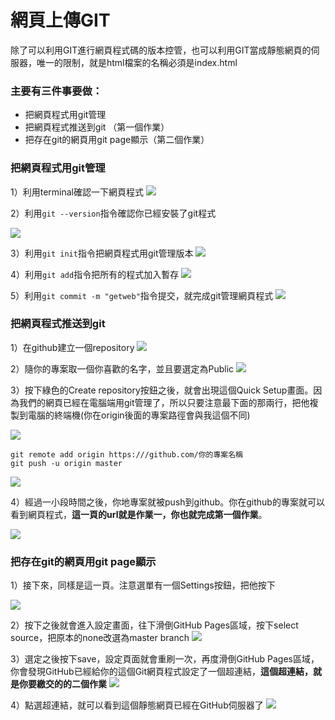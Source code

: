 # 網頁上傳GIT
除了可以利用GIT進行網頁程式碼的版本控管，也可以利用GIT當成靜態網頁的伺服器，唯一的限制，就是html檔案的名稱必須是index.html

### 主要有三件事要做：

- 把網頁程式用git管理
- 把網頁程式推送到git （第一個作業）
- 把存在git的網頁用git page顯示（第二個作業）

### 把網頁程式用git管理
1）利用terminal確認一下網頁程式
![](imgs/ls.png)

2）利用```git --version```指令確認你已經安裝了git程式

![](imgs/git-version.png)

3）利用```git init```指令把網頁程式用git管理版本
![](imgs/init.png)

4）利用```git add```指令把所有的程式加入暫存
![](imgs/add.png)

5）利用```git commit -m "getweb"```指令提交，就完成git管理網頁程式
![](imgs/commit.png)


### 把網頁程式推送到git
1）在github建立一個repository
![](imgs/new-repo.png)

2）隨你的專案取一個你喜歡的名字，並且要選定為Public
![](imgs/public-repo.png)

3）按下綠色的Create repository按鈕之後，就會出現這個Quick Setup畫面。因為我們的網頁已經在電腦端用git管理了，所以只要注意最下面的那兩行，把他複製到電腦的終端機(你在origin後面的專案路徑會與我這個不同)

![](imgs/quicksetup.png)


```
git remote add origin https:///github.com/你的專案名稱
git push -u origin master
```

![](imgs/push.png)

4）經過一小段時間之後，你地專案就被push到github。你在github的專案就可以看到網頁程式，**這一頁的url就是作業一，你也就完成第一個作業**。

![](imgs/git-code.png)

### 把存在git的網頁用git page顯示
1）接下來，同樣是這一頁。注意選單有一個Settings按鈕，把他按下

![](imgs/git-code.png)

2）按下之後就會進入設定畫面，往下滑倒GitHub Pages區域，按下select source，把原本的none改選為master branch
![](imgs/github-page-source.png)

3）選定之後按下save，設定頁面就會重刷一次，再度滑倒GitHub Pages區域，你會發現GitHub已經給你的這個Git網頁程式設定了一個超連結，**這個超連結，就是你要繳交的的二個作業**
![](imgs/github-page-save.png)

4）點選超連結，就可以看到這個靜態網頁已經在GitHub伺服器了
![](imgs/gitweb.png)








